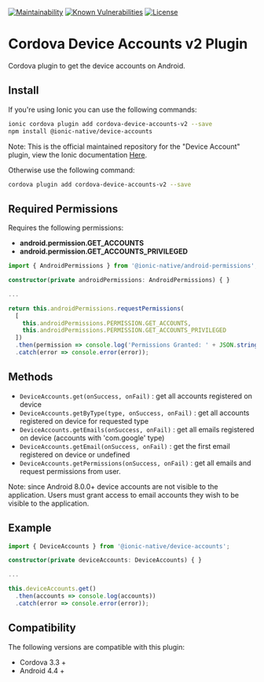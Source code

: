 [![Maintainability](https://api.codeclimate.com/v1/badges/f0701d13b1b6f8e690f0/maintainability)](https://codeclimate.com/github/xUnholy/cordova-device-accounts/maintainability)
[![Known Vulnerabilities](https://snyk.io/test/github/xUnholy/cordova-device-accounts/badge.svg)](https://snyk.io/test/github/xUnholy/cordova-device-accounts)
[![License](https://img.shields.io/badge/license-GPL_v3.0-blue.svg)](https://github.com/xUnholy/cordova-device-accounts/blob/master/LICENSE.md)

# Cordova Device Accounts v2 Plugin

Cordova plugin to get the device accounts on Android.

## Install

If you're using Ionic you can use the following commands:

```bash
ionic cordova plugin add cordova-device-accounts-v2 --save
npm install @ionic-native/device-accounts
```

Note: This is the official maintained repository for the "Device Account" plugin, view the Ionic documentation [Here](https://ionicframework.com/docs/native/device-accounts).

Otherwise use the following command:

```bash
cordova plugin add cordova-device-accounts-v2 --save
```

## Required Permissions

Requires the following permissions:

* **android.permission.GET_ACCOUNTS**
* **android.permission.GET_ACCOUNTS_PRIVILEGED**

```typescript
import { AndroidPermissions } from '@ionic-native/android-permissions';

constructor(private androidPermissions: AndroidPermissions) { }

...

return this.androidPermissions.requestPermissions(
  [
    this.androidPermissions.PERMISSION.GET_ACCOUNTS,
    this.androidPermissions.PERMISSION.GET_ACCOUNTS_PRIVILEGED
  ])
  .then(permission => console.log('Permissions Granted: ' + JSON.stringify(permission)))
  .catch(error => console.error(error));
```

## Methods

- `DeviceAccounts.get(onSuccess, onFail)` : get all accounts registered on device
- `DeviceAccounts.getByType(type, onSuccess, onFail)` : get all accounts registered on device for requested type
- `DeviceAccounts.getEmails(onSuccess, onFail)` : get all emails registered on device (accounts with 'com.google' type)
- `DeviceAccounts.getEmail(onSuccess, onFail)` : get the first email registered on device or undefined
- `DeviceAccounts.getPermissions(onSuccess, onFail)` : get all emails and request permissions from user.

Note: since Android 8.0.0+ device accounts are not visible to the application. Users must grant access to email accounts they wish to be visible to the application.

## Example

```typescript
import { DeviceAccounts } from '@ionic-native/device-accounts';

constructor(private deviceAccounts: DeviceAccounts) { }

...

this.deviceAccounts.get()
  .then(accounts => console.log(accounts))
  .catch(error => console.error(error));
```

## Compatibility

The following versions are compatible with this plugin:

* Cordova 3.3 +
* Android 4.4 +
